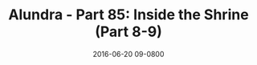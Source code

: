 ---
layout: entry.pug
title: "Alundra - Part 85: Inside the Shrine (Part 8-9)"
date: 2016-06-20 09-0800
publishDate: 2017-10-31 12:00:00 -0800
categories: playthroughs alundra
draft: true
---
